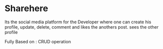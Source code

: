 # Sharehere
Its the social media platform for the Developer where one can create his profile, update, delete, comment and likes the anothers post. sees the other profile

Fully Based on : CRUD operation
